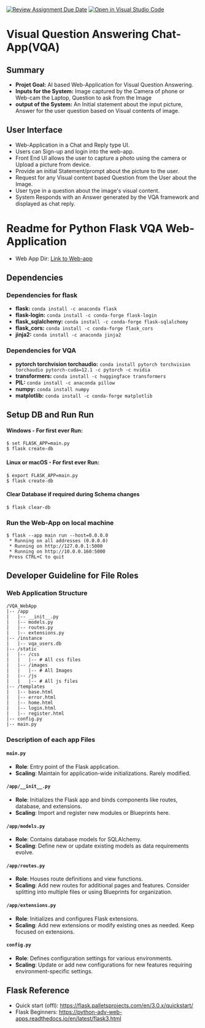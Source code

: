 [![Review Assignment Due Date](https://classroom.github.com/assets/deadline-readme-button-24ddc0f5d75046c5622901739e7c5dd533143b0c8e959d652212380cedb1ea36.svg)](https://classroom.github.com/a/OY89YSx0)
[![Open in Visual Studio Code](https://classroom.github.com/assets/open-in-vscode-718a45dd9cf7e7f842a935f5ebbe5719a5e09af4491e668f4dbf3b35d5cca122.svg)](https://classroom.github.com/online_ide?assignment_repo_id=11767316&assignment_repo_type=AssignmentRepo)


# Visual Question Answering Chat-App(VQA)

## Summary

* **Projet Goal:** AI based Web-Application for Visual Question Answering.
* **Inputs for the System:** Image captured by the Camera of phone or Web-cam the Laptop, Question to ask from the Image
* **output of the System:** An Initial statement about the input picture, Answer for the user question based on Visual contents of image.

## User Interface

* Web-Application in a Chat and Reply type UI.
* Users can Sign-up and login into the web-app.
* Front End UI allows the user to capture a photo using the camera or Upload a picture from device.
* Provide an initial Statement/prompt about the picture to the user.
* Request for any Visual content based Question from the User about the Image.
* User type in a question about the image's visual content. 
* System Responds with an Answer generated by the VQA framework and displayed as chat reply.

# Readme for Python Flask VQA Web-Application
* Web App Dir: [Link to Web-app](./WebApp)

## Dependencies

### Dependencies for flask
* **flask:** ```conda install -c anaconda flask```
* **flask-login:** ```conda install -c conda-forge flask-login```
* **flask_sqlalchemy:** ```conda install -c conda-forge flask-sqlalchemy```
* **flask_cors:** ```conda install -c conda-forge flask_cors```
* **jinja2:** ```conda install -c anaconda jinja2```

### Dependencies for VQA
* **pytorch torchvision torchaudio:** ```conda install pytorch torchvision torchaudio pytorch-cuda=12.1 -c pytorch -c nvidia```
* **transformers:** ```conda install -c huggingface transformers```
* **PIL:**  ```conda install -c anaconda pillow```
* **numpy:**  ```conda install numpy```  
* **matplotlib:** ```conda install -c conda-forge matplotlib```

## Setup DB and Run Run

#### Windows - For first ever Run:
```
$ set FLASK_APP=main.py
$ flask create-db
```

####  Linux or macOS - For first ever Run:

```
$ export FLASK_APP=main.py
$ flask create-db
```
####  Clear Database if required during Schema changes
```
$ flask clear-db
```

### Run the Web-App on local machine

```
$ flask --app main run --host=0.0.0.0
 * Running on all addresses (0.0.0.0)
 * Running on http://127.0.0.1:5000
 * Running on http://10.0.0.160:5000
 Press CTRL+C to quit

```

## Developer Guideline for File Roles

### Web Application Structure
```
/VQA_WebApp
|-- /app
|   |-- __init__.py
|   |-- models.py
|   |-- routes.py
|   |-- extensions.py
|-- /instance
|   |-- vqa_users.db
|-- /static
|   |-- /css
|   |   |-- # All css files
|   |-- /images
|   |   |-- # All Images
|   |-- /js
|   |   |-- # All js files
|-- /templates
|   |-- base.html
|   |-- error.html
|   |-- home.html
|   |-- login.html
|   |-- register.html
|-- config.py
|-- main.py
```

### Description of each app Files 

#### `main.py`
- **Role**: Entry point of the Flask application.
- **Scaling**: Maintain for application-wide initializations. Rarely modified.

#### `/app/__init__.py`
- **Role**: Initializes the Flask app and binds components like routes, database, and extensions.
- **Scaling**: Import and register new modules or Blueprints here.

#### `/app/models.py`
- **Role**: Contains database models for SQLAlchemy.
- **Scaling**: Define new or update existing models as data requirements evolve.

#### `/app/routes.py`
- **Role**: Houses route definitions and view functions.
- **Scaling**: Add new routes for additional pages and features. Consider splitting into multiple files or using Blueprints for organization.

#### `/app/extensions.py`
- **Role**: Initializes and configures Flask extensions.
- **Scaling**: Add new extensions or modify existing ones as needed. Keep focused on extensions.

#### `config.py`
- **Role**: Defines configuration settings for various environments.
- **Scaling**: Update or add new configurations for new features requiring environment-specific settings.


## Flask Reference
* Quick start (offl): https://flask.palletsprojects.com/en/3.0.x/quickstart/
* Flask Beginners: https://python-adv-web-apps.readthedocs.io/en/latest/flask3.html
